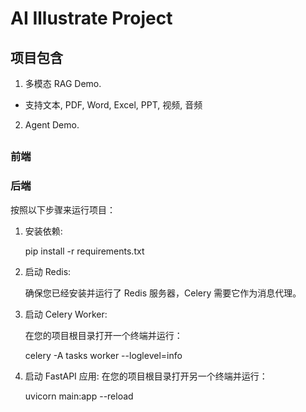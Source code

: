 # AI Illustrate Project

## 项目包含

1. 多模态 RAG Demo.
- 支持文本, PDF, Word, Excel, PPT, 视频, 音频

2. Agent Demo.


## 

### 前端 

### 后端

按照以下步骤来运行项目：


1. 安装依赖:


   pip install -r requirements.txt



2. 启动 Redis:

    确保您已经安装并运行了 Redis 服务器，Celery 需要它作为消息代理。


3. 启动 Celery Worker:

    在您的项目根目录打开一个终端并运行：

   celery -A tasks worker --loglevel=info



4. 启动 FastAPI 应用:
      在您的项目根目录打开另一个终端并运行：

   uvicorn main:app --reload

